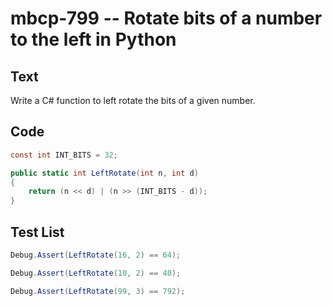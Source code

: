# mbcp-799 -- Rotate bits of a number to the left in Python

## Text

Write a C# function to left rotate the bits of a given number.

## Code

```csharp
const int INT_BITS = 32;

public static int LeftRotate(int n, int d)   
{
    return (n << d) | (n >> (INT_BITS - d));
}
```

## Test List

```csharp
Debug.Assert(LeftRotate(16, 2) == 64);
```

```csharp
Debug.Assert(LeftRotate(10, 2) == 40);
```

```csharp
Debug.Assert(LeftRotate(99, 3) == 792);
```
